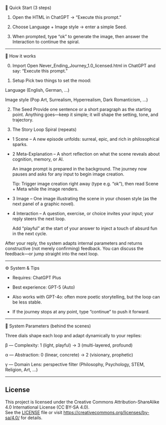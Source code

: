 
🧪 Quick Start (3 steps)

1. Open the HTML in ChatGPT → “Execute this prompt.”

2. Choose Language + Image style → enter a simple Seed.

3. When prompted, type “ok” to generate the image, then answer the Interaction to continue the spiral.

---

🧭 How it works

0. Import
Open Never_Ending_Journey_1.0_licensed.html in ChatGPT and say: “Execute this prompt.”

1. Setup
Pick two things to set the mood:

Language (English, German, …)

Image style (Pop Art, Surrealism, Hyperrealism, Dark Romanticism, …)


2. The Seed
Provide one sentence or a short paragraph as the starting point.
Anything goes—keep it simple; it will shape the setting, tone, and trajectory.

3. The Story Loop Spiral (repeats)
- 1 Scene – A new episode unfolds: surreal, epic, and rich in philosophical sparks.
- 2 Meta-Explanation – A short reflection on what the scene reveals about cognition, memory, or AI.

   An image prompt is prepared in the background. The journey now pauses and asks for any input to begin image creation.

   Tip: Trigger image creation right away (type e.g. “ok”), then read Scene + Meta while the image renders.

- 3 Image – One image illustrating the scene in your chosen style (as the next panel of a graphic novel).

- 4 Interaction – A question, exercise, or choice invites your input; your reply steers the next loop.

   Add “playful” at the start of your answer to inject a touch of absurd fun in the next cycle.

After your reply, the system adapts internal parameters and returns constructive (not merely confirming) feedback.
You can discuss the feedback—or jump straight into the next loop.

---

⚙️ System & Tips

- Requires: ChatGPT Plus

- Best experience: GPT-5 (Auto)

- Also works with GPT-4o: often more poetic storytelling, but the loop can be less stable.

- If the journey stops at any point, type “continue” to push it forward.

---

🔢 System Parameters (behind the scenes)

Three dials shape each loop and adapt dynamically to your replies:

β — Complexity: 1 (light, playful) → 3 (multi-layered, profound)

α — Abstraction: 0 (linear, concrete) → 2 (visionary, prophetic)

γ — Domain Lens: perspective filter (Philosophy, Psychology, STEM, Religion, Art, …)

---


## License
This project is licensed under the Creative Commons Attribution-ShareAlike 4.0 International License (CC BY-SA 4.0).  
See the [LICENSE](LICENSE) file or visit https://creativecommons.org/licenses/by-sa/4.0/ for details.
